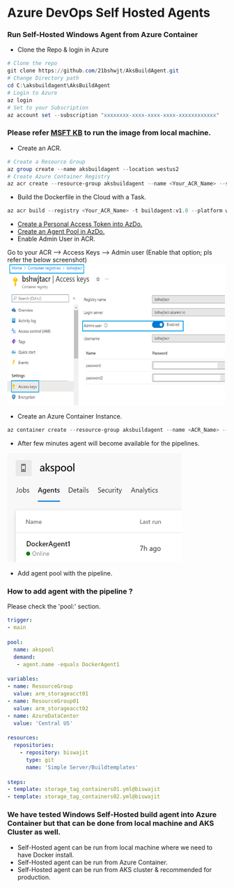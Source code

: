 # Azure DevOps Self Hosted Agents

### Run Self-Hosted Windows Agent from Azure Container 

- Clone the Repo & login in Azure

```powershell
# Clone the repo
git clone https://github.com/21bshwjt/AksBuildAgent.git
# Change Directory path
cd C:\aksbuildagent\AksBuildAgent
# Login to Azure
az login
# Set to your Subscription
az account set --subscription "xxxxxxxx-xxxx-xxxx-xxxx-xxxxxxxxxxxx"
```

### Please refer [MSFT KB](https://docs.microsoft.com/en-us/azure/devops/pipelines/agents/docker?view=azure-devops) to run the image from local machine.

- Create an ACR.
```powershell
# Create a Resource Group
az group create --name aksbuildagent --location westus2
# Create Azure Container Registry
az acr create --resource-group aksbuildagent --name <Your_ACR_Name> --sku Basic
```
- Build the Dockerfile in the Cloud with a Task.
```powershell
az acr build --registry <Your_ACR_Name> -t buildagent:v1.0 --platform windows .
```
- [Create a Personal Access Token into AzDo.](https://docs.microsoft.com/en-us/azure/devops/pipelines/agents/v2-windows?view=azure-devops#authenticate-with-a-personal-access-token-pat:~:text=Authenticate%20with%20a%20personal%20access%20token%20(PAT))
- [Create an Agent Pool in AzDo.](https://docs.microsoft.com/en-us/azure/devops/pipelines/agents/pools-queues?view=azure-devops&tabs=yaml%2Cbrowser)
- Enable Admin User in ACR.

Go to your ACR --> Access Keys --> Admin user (Enable that option; pls refer the below screenshot)
<img src="https://github.com/21bshwjt/AksBuildAgent/blob/ecebd07cab0cf75c88083d82e5b75aba868be2be/images/ACR.png?raw=true" width="500" height="325">

- Create an Azure Container Instance.

```powershell
az container create --resource-group aksbuildagent --name <ACR_Name> --image <Image_URL> --restart-policy OnFailure --registry-login-server <ACR_Login_Server> --registry-username <ACR_UserName> --registry-password <Password> --os-type Windows --environment-variables 'AZP_URL=<AZDO_URL>' 'AZP_TOKEN=<PAT>' 'AZP_POOL=<Pool_Name>' 'AZP_AGENT_NAME=<Agent_Name>' 
```
- After few minutes agent will become available for the pipelines.
<img src="https://github.com/21bshwjt/AksBuildAgent/blob/d9eb0712f7dbee6567a0c8e72d87f9a327c51dae/images/akspool.png?raw=true" width="400" height="250">

- Add agent pool with the pipeline.

### How to add agent with the pipeline ?
Please check the 'pool:' section.
```yaml
trigger:
- main

pool:
  name: akspool
  demand:
   - agent.name -equals DockerAgent1

variables:
- name: ResourceGroup
  value: arm_storageacct01
- name: ResourceGroup01
  value: arm_storageacct02
- name: AzureDataCenter
  value: 'Central US'

resources:
  repositories:
    - repository: biswajit
      type: git
      name: 'Simple Server/Buildtemplates'

steps:
- template: storage_tag_containers01.yml@biswajit
- template: storage_tag_containers02.yml@biswajit
```

### We have tested Windows Self-Hosted build agent into Azure Container but that can be done from local machine and AKS Cluster as well.  

- Self-Hosted agent can be run from local machine where we need to have Docker install.
- Self-Hosted agent can be run from Azure Container. 
- Self-Hosted agent can be run from AKS cluster & recommended for production.  

